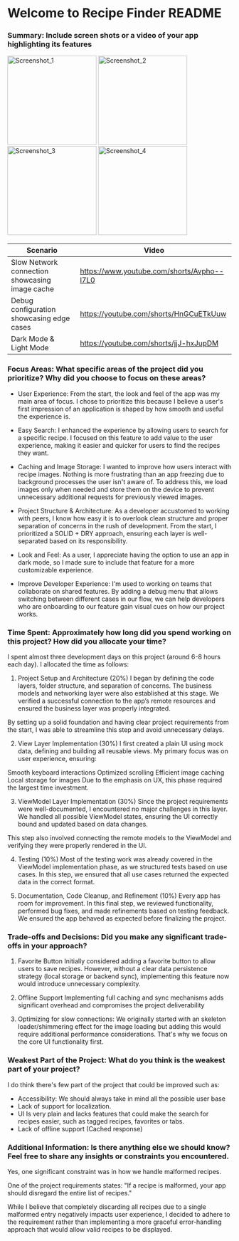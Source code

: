 # Welcome to Recipe Finder README 

### Summary: Include screen shots or a video of your app highlighting its features

<img src="https://github.com/user-attachments/assets/db0823b9-fac4-416f-b728-2fde91f33f25" alt="Screenshot_1" width="200">
<img src="https://github.com/user-attachments/assets/e0b6cd21-d173-4bab-8bc3-ca799dc3b58a" alt="Screenshot_2" width="200">
<img src="https://github.com/user-attachments/assets/effaea5f-0208-4ef5-b858-b860b978d829" alt="Screenshot_3" width="200">
<img src="https://github.com/user-attachments/assets/e1f272cf-abd4-44dc-a38c-1db15302885d" alt="Screenshot_4" width="200">

| Scenario                | Video |
|-------------------------|-------|
| Slow Network connection showcasing image cache | https://www.youtube.com/shorts/Avpho--l7L0 |
| Debug configuration showcasing edge cases | https://youtube.com/shorts/HnGCuETkUuw|
| Dark Mode & Light Mode | https://youtube.com/shorts/jjJ-hxJupDM |


### Focus Areas: What specific areas of the project did you prioritize? Why did you choose to focus on these areas?

* User Experience: From the start, the look and feel of the app was my main area of focus. I chose to prioritize this because I believe a user's first impression of an application is shaped by how smooth and useful the experience is.

* Easy Search: I enhanced the experience by allowing users to search for a specific recipe. I focused on this feature to add value to the user experience, making it easier and quicker for users to find the recipes they want.

* Caching and Image Storage: I wanted to improve how users interact with recipe images. Nothing is more frustrating than an app freezing due to background processes the user isn't aware of. To address this, we load images only when needed and store them on the device to prevent unnecessary additional requests for previously viewed images.

* Project Structure & Architecture: As a developer accustomed to working with peers, I know how easy it is to overlook clean structure and proper separation of concerns in the rush of development. From the start, I prioritized a SOLID + DRY approach, ensuring each layer is well-separated based on its responsibility.

* Look and Feel: As a user, I appreciate having the option to use an app in dark mode, so I made sure to include that feature for a more customizable experience.

* Improve Developer Experience: I'm used to working on teams that collaborate on shared features. By adding a debug menu that allows switching between different cases in our flow, we can help developers who are onboarding to our feature gain visual cues on how our project works.


### Time Spent: Approximately how long did you spend working on this project? How did you allocate your time?

I spent almost three development days on this project (around 6-8 hours each day). I allocated the time as follows:

1. Project Setup and Architecture (20%)
I began by defining the code layers, folder structure, and separation of concerns. The business models and networking layer were also established at this stage. We verified a successful connection to the app’s remote resources and ensured the business layer was properly integrated.

By setting up a solid foundation and having clear project requirements from the start, I was able to streamline this step and avoid unnecessary delays.

2. View Layer Implementation (30%)
I first created a plain UI using mock data, defining and building all reusable views. My primary focus was on user experience, ensuring:

Smooth keyboard interactions
Optimized scrolling
Efficient image caching
Local storage for images
Due to the emphasis on UX, this phase required the largest time investment.

3. ViewModel Layer Implementation (30%)
Since the project requirements were well-documented, I encountered no major challenges in this layer. We handled all possible ViewModel states, ensuring the UI correctly bound and updated based on data changes.

This step also involved connecting the remote models to the ViewModel and verifying they were properly rendered in the UI.

4. Testing (10%)
Most of the testing work was already covered in the ViewModel implementation phase, as we structured tests based on use cases. In this step, we ensured that all use cases returned the expected data in the correct format.

5. Documentation, Code Cleanup, and Refinement (10%)
Every app has room for improvement. In this final step, we reviewed functionality, performed bug fixes, and made refinements based on testing feedback. We ensured the app behaved as expected before finalizing the project.


### Trade-offs and Decisions: Did you make any significant trade-offs in your approach?

1. Favorite Button
   Initially considered adding a favorite button to allow users to save recipes. However, without a clear data persistence strategy (local storage or backend sync), implementing this feature now would introduce unnecessary complexity.

2. Offline Support
  Implementing full caching and sync mechanisms adds significant overhead and compromises the project deliverability

3. Optimizing for slow connections:
 We originally started with an skeleton loader/shimmering effect for the image loading but adding this would require additional performance considerations. That's why we focus on the core UI functionality first.

### Weakest Part of the Project: What do you think is the weakest part of your project?

I do think there's few part of the project that could be improved such as: 

* Accessibility: We should always take in mind all the possible user base
* Lack of support for localization.
* UI Is very plain and lacks features that could make the search for recipes easier, such as tagged recipes, favorites or tabs.
* Lack of offline support (Cached response)

### Additional Information: Is there anything else we should know? Feel free to share any insights or constraints you encountered.

Yes, one significant constraint was in how we handle malformed recipes.

One of the project requirements states: "If a recipe is malformed, your app should disregard the entire list of recipes."

While I believe that completely discarding all recipes due to a single malformed entry negatively impacts user experience, I decided to adhere to the requirement rather than implementing a more graceful error-handling approach that would allow valid recipes to be displayed.
